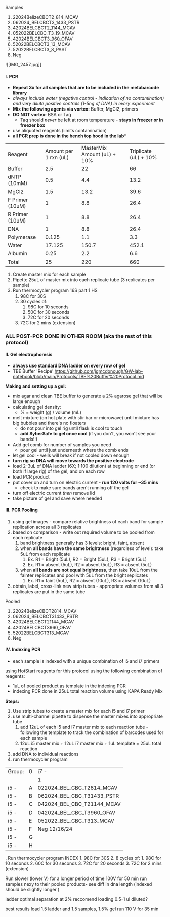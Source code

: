 Samples
1. 22024BelizeCBCT2_814_MCAV
2. 062024_BELCBCT3_1433_PSTR
3. 42024BELCBCT2_1144_MCAV
4. 052022BELCBC_T3_19_MCAV
5. 42024BELCBCT3_960_OFAV
6. 52022BELCBCT3_13_MCAV
7. 52022BELCBCT3_8_PAST
8. Neg

![[IMG_2457.jpg]]

#### I. PCR

- **Repeat 3x for all samples that are to be included in the metabarcode library**
- *always include water (negative control - indication of no contamination) and very dilute positive controls (1-5ng of DNA) in every experiment*
- **Mix the following agents via vortex:** Buffer, MgCl2, primers
- **DO NOT vortex:** BSA or Taq
	- Taq should *never* be left at room temperature - **stays in freezer or in freezer box**
- use aliquoted reagents (limits contamination)
- **all PCR prep is done in the bench top hood in the lab***

|                 |                       |                             |                       |
| --------------- | --------------------- | --------------------------- | --------------------- |
| Reagent         | Amount per 1 rxn (uL) | MasterMix Amount (uL) + 10% | Triplicate (uL) + 10% |
| Buffer          | 2.5                   | 22                          | 66                    |
| dNTP (10mM)     | 0.5                   | 4.4                         | 13.2                  |
| MgCl2           | 1.5                   | 13.2                        | 39.6                  |
| F Primer (10uM) | 1                     | 8.8                         | 26.4                  |
| R Primer (10uM) | 1                     | 8.8                         | 26.4                  |
| DNA             | 1                     | 8.8                         | 26.4                  |
| Polymerase      | 0.125                 | 1.1                         | 3.3                   |
| Water           | 17.125                | 150.7                       | 452.1                 |
| Albumin         | 0.25                  | 2.2                         | 6.6                   |
| Total           | 25                    | 220                         | 660                   |
1. Create master mix for each sample
2. Pipette 25uL of master mix into each replicate tube (3 replicates per sample)
3. Run thermocycler program 16S part 1 HS
	1. 98C for 30S
	2. 30 cycles of:
		1. 98C for 10 seconds
		2. 50C for 30 seconds
		3. 72C for 20 seconds
	3. 72C for 2 mins (extension)
### **ALL POST-PCR DONE IN OTHER ROOM (aka the rest of this protocol)**
#### II. Gel electrophoresis
- **always use standard DNA ladder on every row of gel**
- TBE Buffer 'Recipe' https://github.com/jgmcdonough/GW-lab-notebook/blob/main/Protocols/TBE%20Buffer%20Protocol.md

**Making and setting up a gel:**
- mix agar and clean TBE buffer to generate a 2% agarose gel that will be large enough 
- calculating gel density:
	- % = weight (g) / volume (mL)
- melt mixture (on hot plate with stir bar or microwave) until mixture has big bubbles and there's no floaters
	- do not pour into gel rig until flask is cool to touch
	- **add SyberSafe to gel once cool** (if you don't, you won't see your bands!!)
- Add gel comb for number of samples you need
	- pour gel until just underneath where the comb ends
- let gel cool - wells will break if not cooled down enough
- **turn rig so DNA will move towards the positive electrode**
- load 2-3uL of DNA ladder (6X; 1:100 dilution) at beginning or end (or both if large rig) of the gel, and on each row
- load PCR product 
- put cover on and turn on electric current - **run 120 volts for ~35 mins**
	- check to make sure bands aren't running off the gel
- turn off electric current *then* remove lid
- take picture of gel and save where needed

#### III. PCR Pooling
1. using gel images - compare relative brightness of each band for sample replication across all 3 replicates
2. based on comparison - write out required volume to be pooled from each replicate
	1. band brightness generally has 3 levels: bright, faint, absent
	2. when **all bands have the same brightness** (regardless of level): take 5uL from each replicate
		1. Ex. R1 = Bright (5uL), R2 = Bright (5uL), R3 = Bright (5uL)
		2. Ex. R1 = absent (5uL), R2 = absent (5uL), R3 = absent (5uL)
	3. when **all bands are not equal brightness**, then take 10uL from the fainter replicates and pool with 5uL from the bright replicates
		1. Ex. R1 = faint (5uL), R2 = absent (10uL), R3 = absent (10uL)
3. obtain, label, cross-link new strip tubes - appropriate volumes from all 3 replicates are put in the same tube

Pooled 
1. 22024BelizeCBCT2814_MCAV
2. 062024_BELCBCT31433_PSTR
3. 42024BELCBCT21144_MCAV
4. 42024BELCBCT3960_OFAV
5. 52022BELCBCT313_MCAV
6. Neg

#### IV. Indexing PCR 
- each sample is indexed with a unique combination of i5 and i7 primers 

using HotStart reagents for this protocol using the following combination of reagents:
- 1uL of pooled product as template in the indexing PCR
- indexing PCR done in 25uL total reaction volume using KAPA Ready Mix

**Steps:**
1. Use strip tubes to create a master mix for each i5 and i7 primer
2. use multi-channel pipette to dispense the master mixes into appropriate tube
	1. add 12uL of each i5 and i7 master mix to each reaction tube - following the template to track the combination of barcodes used for each sample
	2. 12uL i5 master mix + 12uL i7 master mix + 1uL template = 25uL total reaction
3. add DNA to individual reactions 
4. run thermocycler program

|        |     |                            |
| ------ | --- | -------------------------- |
| Group: | 0   | i7 -                       |
|        |     | 1                          |
| i5 -   | A   | 022024_BEL_CBC_T2814_MCAV  |
| i5 -   | B   | 062024_BEL_CBC_T31433_PSTR |
| i5 -   | C   | 042024_BEL_CBC_T21144_MCAV |
| i5 -   | D   | 042024_BEL_CBC_T3960_OFAV  |
| i5 -   | E   | 052022_BEL_CBC_T313_MCAV   |
| i5 -   | F   | Neg 12/16/24               |
| i5 -   | G   |                            |
| i5 -   | H   |                            |
. Run thermocycler program INDEX
	1. 98C for 30S
	2. 8 cycles of:
		1. 98C for 10 seconds
		2. 60C for 30 seconds
		3. 72C for 20 seconds
	3. 72C for 2 mins (extension)

Run slower (lower V) for a longer period of time 100V for 50 min
run samples nexy to their pooled products- see diff in dna length (indexed should be slightly longer )

ladder optimal separation at 2%
reccomend loading 0.5-1 ul diluted?

best results
load 1.5 ladder and 1.5 samples, 1.5% gel
run 110 V for 35 min


